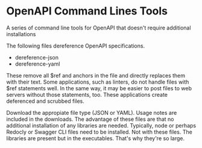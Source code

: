 # OpenAPI Command Lines Tools
A series of command line tools for OpenAPI that doesn't require additional installations

The following files dereference OpenAPI specifications.
* dereference-json
* dereference-yaml

These remove all $ref and anchors in the file and directly replaces them with their text.
Some applications, such as linters, do not handle files with $ref statements well.
In the same way, it may be easier to post files to web servers without those statements, too.
These applications create deferenced and scrubbed files. 

Download the appropiate file type (JSON or YAML). Usage notes are included in the downloads.
The advantage of these files are that no additional installation of any libraries are needed. 
Typically, node or perhaps Redocly or Swagger CLI files need to be installed. 
Not with these files. The libraries are present but in the executables. That's why they're so large.
